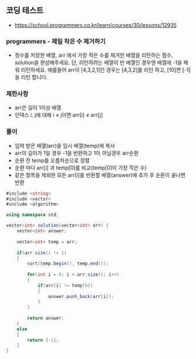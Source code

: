 ## 코딩 테스트
- https://school.programmers.co.kr/learn/courses/30/lessons/12935
### programmers - 제일 작은 수 제거하기
- 정수를 저장한 배열, arr 에서 가장 작은 수를 제거한 배열을 리턴하는 함수, solution을 완성해주세요. 단, 리턴하려는 배열이 빈 배열인 경우엔 배열에 -1을 채워 리턴하세요. 예를들어 arr이 [4,3,2,1]인 경우는 [4,3,2]를 리턴 하고, [10]면 [-1]을 리턴 합니다.

### 제한사항
- arr은 길이 1이상 배열
- 인덱스 i, j에 대해 i ≠ j이면 arr[i] ≠ arr[j]
  
### 풀이
- 입력 받은 배열(arr)을 임시 배열(temp)에 복사
- arr의 길이가 1일 경우 -1을 반환하고 1이 아닐경우 arr순환
- 순환 전 temp를 오름차순으로 정렬
- 순환 마다 arr[i] 과 temp[0]를 비교(temp[0]이 가장 작은 수)
- 같은 항목을 제외한 모든 arr[i]를 반환할 배열(answer)에 추가 후 순환이 끝나면 반환

```c#
#include <string>
#include <vector>
#include <algorithm>

using namespace std;

vector<int> solution(vector<int> arr) {
    vector<int> answer;
    
    vector<int> temp = arr;
    
    if(arr.size() != 1)
    {
        sort(temp.begin(), temp.end());
        
        for(int i = 0; i < arr.size(); i++)
        {
            if(arr[i] != temp[0])
            {
                answer.push_back(arr[i]);
            }
        }
        
        return answer;
    }
    else
    {
        return {-1};
    }
}
```
